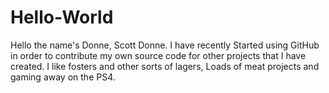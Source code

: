 # Hello-World

Hello the name's Donne, Scott Donne.
I have recently Started using GitHub in order to contribute my own source code for other projects that I have created.
I like fosters and other sorts of lagers, Loads of meat projects and gaming away on the PS4.
